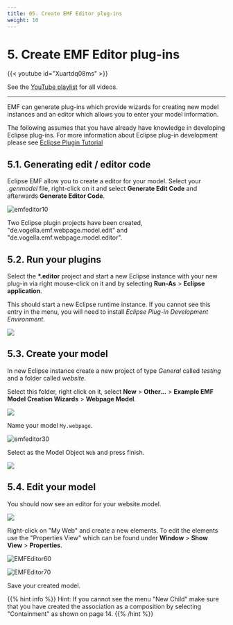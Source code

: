 ```yaml
---
title: 05. Create EMF Editor plug-ins
weight: 10
---
```


# 5. Create EMF Editor plug-ins

{{< youtube id="Xuartdq08ms" >}}

See the [YouTube playlist](https://www.youtube.com/playlist?list=PLGyeoukah9NbkEFnbQHtASnM6C_SnRRzv) for all videos.

---

EMF can generate plug-ins which provide wizards for creating new model instances and an editor which allows you to enter your model information.

The following assumes that you have already have knowledge in developing Eclipse plug-ins. For more information about Eclipse plug-in development please see [Eclipse Plugin Tutorial](http://www.vogella.com/tutorials/EclipsePlugin/article.html)

## 5.1. Generating edit / editor code

Eclipse EMF allow you to create a editor for your model. Select your *.genmodel* file, right-click on it and select **Generate Edit Code** and afterwards **Generate Editor Code**.

![emfeditor10](img/image20.png)

Two Eclipse plugin projects have been created, "de.vogella.emf.webpage.model.edit" and "de.vogella.emf.webpage.model.editor".

## 5.2. Run your plugins

Select the __*.editor__ project and start a new Eclipse instance with your new plug-in via right mouse-click on it and by selecting **Run-As** > **Eclipse application**.

This should start a new Eclipse runtime instance. If you cannot see this entry in the menu, you will need to install *Eclipse Plug-in Development Environment*.

![](img/image5.png)

## 5.3. Create your model

In new Eclipse instance create a new project of type *General* called *testing* and a folder called *website*.

Select this folder, right click on it, select **New** > **Other...​** > **Example EMF Model Creation Wizards** > **Webpage Model**.

![](img/image21.png)

Name your model ``My.webpage``.

![emfeditor30](img/image22.png)

Select as the Model Object `Web` and press finish.

![](img/image23.png)

## 5.4. Edit your model

You should now see an editor for your website.model.

![](img/image24.png)

Right-click on \"My Web\" and create a new elements. To edit the elements use the \"Properties View\" which can be found under **Window** > **Show View** > **Properties**.

![EMFEditor60](img/image25.png)

![EMFEditor70](img/image26.png)

Save your created model.

{{% hint info %}}
Hint: If you cannot see the menu "New Child" make sure that you have created the association as a composition by selecting "Containment" as shown on page 14.
{{% /hint %}}
